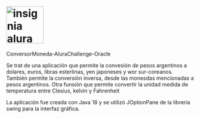 # <img src="[https://raw.githubusercontent.com/Danielo27/Conversor-moneda-Alura-Challenge-Oracle-Next-Education/main/cms_files_10224_1659457997Badge_JAVA_Alura_ChallengeOracleONE_2000x2000.png.png](https://d335luupugsy2.cloudfront.net/cms%2Ffiles%2F10224%2F1659457997Badge_JAVA_Alura_ChallengeOracleONE_2000x2000.png.png?utm_campaign=alura_latam_-_challenge_email_projeto_5_esp&utm_medium=email&utm_source=RD+Station)" type="image/png" alt="insignia alura" widt=100 height=100>
ConversorMoneda-AluraChallenge-Oracle

Se trat de una aplicación que permite la convesión de pesos argentinos a dolares, euros, libras esterlinas, yen japoneses y wor sur-coreanos. 
También permite la conversión inversa, desde las monesdas mencionadas a pesos argentinos.
Otra funsión que permite convertir la unidad medida de temperatura entre Clesius, kelvin y Fahrenheit

La aplicación fue creada con Java 18 y se utilizó JOptionPane de la librería swing para la interfaz gráfica.
